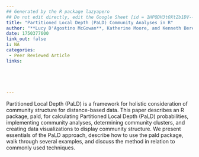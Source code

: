 ```yaml
---
## Generated by the R package lazyapero
## Do not edit directly, edit the Google Sheet [id = 1HPQDH3tOXtZb1DV--8wR9CKAzUz5aywWc2vM3OQ5SrU]
title: "Partitioned Local Depth (PaLD) Community Analyses in R"
author: "**Lucy D'Agostino McGowan**, Katherine Moore, and Kenneth Berenhaut"
date: 1750377600
link_out: false
i: NA
categories:
 - Peer Reviewed Article
links:





---
```


Partitioned Local Depth (PaLD) is a framework for holistic consideration of community structure for distance-based data. This paper describes an R package, pald, for calculating Partitioned Local Depth (PaLD) probabilities, implementing community analyses, determining community clusters, and creating data visualizations to display community structure. We present essentials of the PaLD approach, describe how to use the pald package, walk through several examples, and discuss the method in relation to commonly used techniques.

